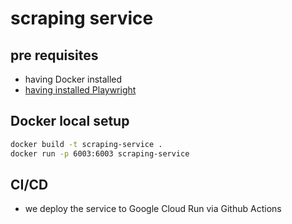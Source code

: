 # scraping service

## pre requisites

- having Docker installed
- [having installed Playwright](http://playwright.dev/docs/intro#installing-playwright)

## Docker local setup

```bash
docker build -t scraping-service .
docker run -p 6003:6003 scraping-service
```

## CI/CD

- we deploy the service to Google Cloud Run via Github Actions
